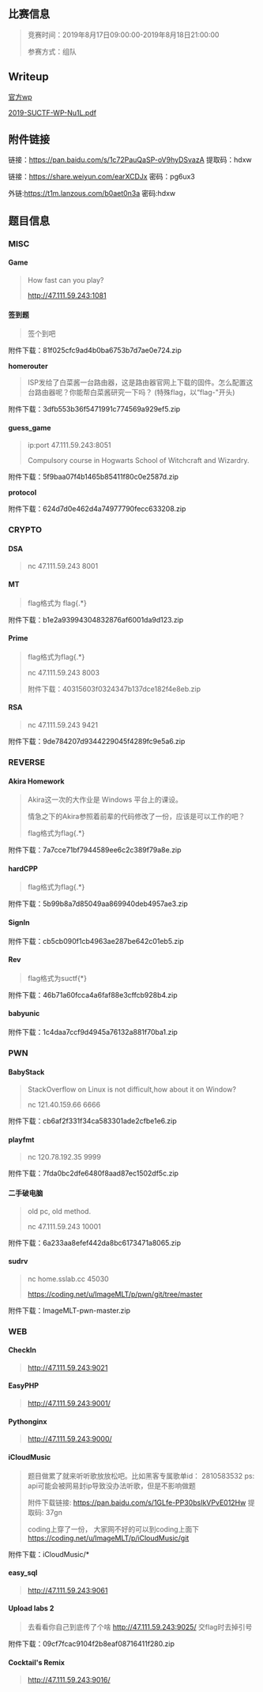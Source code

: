 ## 比赛信息

> 竞赛时间：2019年8月17日09:00:00-2019年8月18日21:00:00
>
> 参赛方式：组队

## Writeup

[官方wp](https://www.xctf.org.cn/library/details/17e9b70557d94b168c3e5d1e7d4ce78f475de26d/)

[2019-SUCTF-WP-Nu1L.pdf](../writeup/2019-SUCTF-WP-Nu1L.pdf)



## 附件链接

链接：https://pan.baidu.com/s/1c72PauQaSP-oV9hyDSvazA 提取码：hdxw

链接：https://share.weiyun.com/earXCDJx 密码：pg6ux3

外链:https://t1m.lanzous.com/b0aet0n3a 密码:hdxw



## 题目信息

### MISC

#### **Game**

> How fast can you play?
>
> http://47.111.59.243:1081



#### **签到题**

> 签个到吧

附件下载：81f025cfc9ad4b0ba6753b7d7ae0e724.zip



**homerouter**

> ISP发给了白菜酱一台路由器，这是路由器官网上下载的固件。怎么配置这台路由器呢？你能帮白菜酱研究一下吗？ (特殊flag，以“flag-"开头)

附件下载：3dfb553b36f5471991c774569a929ef5.zip



#### **guess_game**

> ip:port 47.111.59.243:8051
>
> Compulsory course in Hogwarts School of Witchcraft and Wizardry.

附件下载：5f9baa07f4b1465b85411f80c0e2587d.zip



**protocol**

附件下载：624d7d0e462d4a74977790fecc633208.zip



### **CRYPTO**

#### **DSA**

> nc 47.111.59.243 8001



#### **MT**

> flag格式为 flag{.*}

附件下载：b1e2a93994304832876af6001da9d123.zip



#### **Prime**

> flag格式为flag{.*}
>
> nc 47.111.59.243 8003
>
> 附件下载：40315603f0324347b137dce182f4e8eb.zip



#### **RSA**

> nc 47.111.59.243 9421

附件下载：9de784207d9344229045f4289fc9e5a6.zip



### **REVERSE**

#### **Akira Homework**

> Akira这一次的大作业是 Windows 平台上的课设。
>
> 情急之下的Akira参照着前辈的代码修改了一份，应该是可以工作的吧？
>
> flag格式为flag{.*}

附件下载：7a7cce71bf7944589ee6c2c389f79a8e.zip



#### **hardCPP**

> flag格式为flag{.*}

附件下载：5b99b8a7d85049aa869940deb4957ae3.zip



#### **SignIn**

附件下载：cb5cb090f1cb4963ae287be642c01eb5.zip



#### **Rev**

> flag格式为suctf{*}

附件下载：46b71a60fcca4a6faf88e3cffcb928b4.zip



#### **babyunic**

附件下载：1c4daa7ccf9d4945a76132a881f70ba1.zip



### **PWN**

#### **BabyStack**

> StackOverflow on Linux is not difficult,how about it on Window?
>
> nc 121.40.159.66 6666

附件下载：cb6af2f331f34ca583301ade2cfbe1e6.zip



#### **playfmt**

> nc 120.78.192.35 9999

附件下载：7fda0bc2dfe6480f8aad87ec1502df5c.zip



#### **二手破电脑**

> old pc, old method.
>
> nc 47.111.59.243 10001

附件下载：6a233aa8efef442da8bc6173471a8065.zip



#### **sudrv**

> nc home.sslab.cc 45030
>
> https://coding.net/u/ImageMLT/p/pwn/git/tree/master

附件下载：ImageMLT-pwn-master.zip



### **WEB**

#### **CheckIn**

> http://47.111.59.243:9021



#### **EasyPHP**

> http://47.111.59.243:9001/



#### **Pythonginx**

> http://47.111.59.243:9000/



#### **iCloudMusic**

> 题目做累了就来听听歌放放松吧。比如黑客专属歌单id： 2810583532 ps: api可能会被网易封ip导致没办法听歌，但是不影响做题
>
> 附件下载链接: https://pan.baidu.com/s/1GLfe-PP30bsIkVPvE012Hw 提取码: 37gn
>
> coding上穿了一份， 大家网不好的可以到coding上面下 https://coding.net/u/ImageMLT/p/iCloudMusic/git

附件下载：iCloudMusic/*



#### **easy_sql**

> http://47.111.59.243:9061



#### **Upload labs 2**

> 去看看你自己到底传了个啥 http://47.111.59.243:9025/ 交flag时去掉引号

附件下载：09cf7fcac9104f2b8eaf08716411f280.zip



#### **Cocktail's Remix**

> http://47.111.59.243:9016/